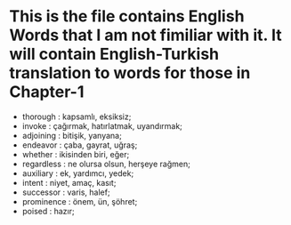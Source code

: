 # This is the file contains English Words that I am not fimiliar with it. It will contain English-Turkish translation to words for those in Chapter-1 
- thorough : kapsamlı, eksiksiz;
- invoke : çağırmak, hatırlatmak, uyandırmak;
- adjoining : bitişik, yanyana;
- endeavor : çaba, gayrat, uğraş;
- whether : ikisinden biri, eğer;
- regardless : ne olursa olsun, herşeye rağmen;
- auxiliary : ek, yardımcı, yedek;
- intent : niyet, amaç, kasıt;
- successor : varis, halef;
- prominence : önem, ün, şöhret;
- poised : hazır;
